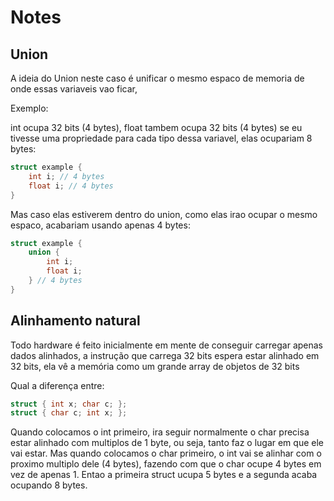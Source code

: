 # Notes

## Union

A ideia do Union neste caso é unificar o mesmo espaco de memoria de onde essas variaveis vao ficar,

Exemplo:

int ocupa 32 bits (4 bytes), float tambem ocupa 32 bits (4 bytes)
se eu tivesse uma propriedade para cada tipo dessa variavel, elas ocupariam 8 bytes:

```c
struct example {
    int i; // 4 bytes
    float i; // 4 bytes
}
```

Mas caso elas estiverem dentro do union, como elas irao ocupar o mesmo espaco, acabariam 
usando apenas 4 bytes:

```c
struct example {
    union {
        int i;
        float i;
    } // 4 bytes
}
```

## Alinhamento natural

Todo hardware é feito inicialmente em mente de conseguir carregar apenas dados alinhados, a instrução que carrega 32 bits espera estar alinhado em 32 bits, ela vê a memória como um grande array de objetos de 32 bits

Qual a diferença entre:

```c 
struct { int x; char c; };
struct { char c; int x; };
```

Quando colocamos o int primeiro, ira seguir normalmente o char precisa estar alinhado com multiplos de 1 byte, ou seja, tanto faz o lugar em que ele vai estar.
Mas quando colocamos o char primeiro, o int vai se alinhar com o proximo multiplo dele (4 bytes), fazendo com que o char ocupe 4 bytes em vez de apenas 1.
Entao a primeira struct ucupa 5 bytes e a segunda acaba ocupando 8 bytes.

